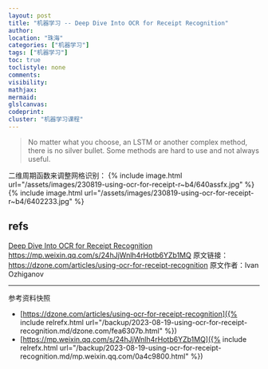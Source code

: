 ```yaml
---
layout: post
title: "机器学习 -- Deep Dive Into OCR for Receipt Recognition"
author:
location: "珠海"
categories: ["机器学习"]
tags: ["机器学习"]
toc: true
toclistyle: none
comments:
visibility:
mathjax:
mermaid:
glslcanvas:
codeprint:
cluster: "机器学习课程"
---
```


> No matter what you choose, an LSTM or another complex method, there is no silver bullet. Some methods are hard to use and not always useful.

二维周期函数来调整网格识别：
{% include image.html url="/assets/images/230819-using-ocr-for-receipt-r~b4/640assfx.jpg" %}
{% include image.html url="/assets/images/230819-using-ocr-for-receipt-r~b4/6402233.jpg" %}


## refs

[Deep Dive Into OCR for Receipt Recognition](https://dzone.com/articles/using-ocr-for-receipt-recognition)
<https://mp.weixin.qq.com/s/24hJjWnlh4rHotb6YZb1MQ>
原文链接：<https://dzone.com/articles/using-ocr-for-receipt-recognition>
原文作者：Ivan Ozhiganov



<hr class='reviewline'/>
<p class='reviewtip'><script type='text/javascript' src='{% include relref.html url="/assets/reviewjs/blogs/2023-08-19-using-ocr-for-receipt-recognition.md.js" %}'></script></p>
<font class='ref_snapshot'>参考资料快照</font>

- [https://dzone.com/articles/using-ocr-for-receipt-recognition]({% include relrefx.html url="/backup/2023-08-19-using-ocr-for-receipt-recognition.md/dzone.com/fea6307b.html" %})
- [https://mp.weixin.qq.com/s/24hJjWnlh4rHotb6YZb1MQ]({% include relrefx.html url="/backup/2023-08-19-using-ocr-for-receipt-recognition.md/mp.weixin.qq.com/0a4c9800.html" %})
